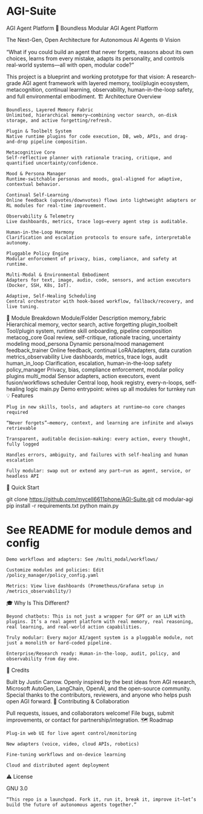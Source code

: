 # AGI-Suite
AGI Agent Platform
🚀 Boundless Modular AGI Agent Platform

The Next-Gen, Open Architecture for Autonomous AI Agents
🌐 Vision

“What if you could build an agent that never forgets, reasons about its own choices, learns from every mistake, adapts its personality, and controls real-world systems—all with open, modular code?”

This project is a blueprint and working prototype for that vision:
A research-grade AGI agent framework with layered memory, tool/plugin ecosystem, metacognition, continual learning, observability, human-in-the-loop safety, and full environmental embodiment.
🏗️ Architecture Overview

    Boundless, Layered Memory Fabric
    Unlimited, hierarchical memory—combining vector search, on-disk storage, and active forgetting/refresh.

    Plugin & Toolbelt System
    Native runtime plugins for code execution, DB, web, APIs, and drag-and-drop pipeline composition.

    Metacognitive Core
    Self-reflective planner with rationale tracing, critique, and quantified uncertainty/confidence.

    Mood & Persona Manager
    Runtime-switchable personas and moods, goal-aligned for adaptive, contextual behavior.

    Continual Self-Learning
    Online feedback (upvotes/downvotes) flows into lightweight adapters or RL modules for real-time improvement.

    Observability & Telemetry
    Live dashboards, metrics, trace logs—every agent step is auditable.

    Human-in-the-Loop Harmony
    Clarification and escalation protocols to ensure safe, interpretable autonomy.

    Pluggable Policy Engine
    Modular enforcement of privacy, bias, compliance, and safety at runtime.

    Multi-Modal & Environmental Embodiment
    Adapters for text, image, audio, code, sensors, and action executors (Docker, SSH, K8s, IoT).

    Adaptive, Self-Healing Scheduling
    Central orchestrator with hook-based workflow, fallback/recovery, and live tuning.

🧩 Module Breakdown
Module/Folder	Description
memory_fabric	Hierarchical memory, vector search, active forgetting
plugin_toolbelt	Tool/plugin system, runtime skill onboarding, pipeline composition
metacog_core	Goal review, self-critique, rationale tracing, uncertainty modeling
mood_persona	Dynamic persona/mood management
feedback_trainer	Online feedback, continual LoRA/adapters, data curation
metrics_observability	Live dashboards, metrics, trace logs, audit
human_in_loop	Clarification, escalation, human-in-the-loop safety
policy_manager	Privacy, bias, compliance enforcement, modular policy plugins
multi_modal	Sensor adapters, action executors, event fusion/workflows
scheduler	Central loop, hook registry, every-n-loops, self-healing logic
main.py	Demo entrypoint: wires up all modules for turnkey run
💡 Features

    Plug in new skills, tools, and adapters at runtime—no core changes required

    “Never forgets”—memory, context, and learning are infinite and always retrievable

    Transparent, auditable decision-making: every action, every thought, fully logged

    Handles errors, ambiguity, and failures with self-healing and human escalation

    Fully modular: swap out or extend any part—run as agent, service, or headless API

🚦 Quick Start

git clone https://github.com/mycell6611phone/AGI-Suite.git
cd modular-agi
pip install -r requirements.txt
python main.py
# See README for module demos and config

    Demo workflows and adapters: See /multi_modal/workflows/

    Customize modules and policies: Edit /policy_manager/policy_config.yaml

    Metrics: View live dashboards (Prometheus/Grafana setup in /metrics_observability/)

🎓 Why Is This Different?

    Beyond chatbots: This is not just a wrapper for GPT or an LLM with plugins. It’s a real agent platform with real memory, real reasoning, real learning, and real-world action capabilities.

    Truly modular: Every major AI/agent system is a pluggable module, not just a monolith or hard-coded pipeline.

    Enterprise/Research ready: Human-in-the-loop, audit, policy, and observability from day one.

🙏 Credits

Built by Justin Carrow.
Openly inspired by the best ideas from AGI research, Microsoft AutoGen, LangChain, OpenAI, and the open-source community.
Special thanks to the contributors, reviewers, and anyone who helps push open AGI forward.
📢 Contributing & Collaboration

Pull requests, issues, and collaborators welcome!
File bugs, submit improvements, or contact for partnership/integration.
🗺️ Roadmap

    Plug-in web UI for live agent control/monitoring

    New adapters (voice, video, cloud APIs, robotics)

    Fine-tuning workflows and on-device learning

    Cloud and distributed agent deployment

⚠️ License

GNU 3.0

    “This repo is a launchpad. Fork it, run it, break it, improve it—let’s build the future of autonomous agents together.”
